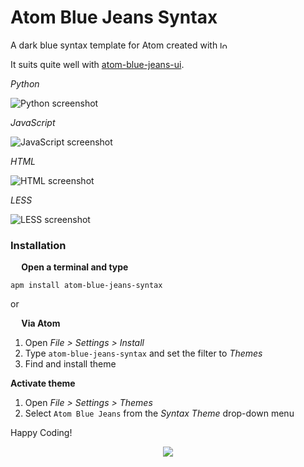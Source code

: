 # Atom Blue Jeans Syntax

A dark blue syntax template for Atom created with <img src="http://66.media.tumblr.com/avatar_e92a426a1826_128.png" alt="love" width="12" height="12"/>

It suits quite well with [atom-blue-jeans-ui](https://atom.io/themes/atom-blue-jeans-ui).

*Python*

![Python screenshot](https://i.imgsafe.org/3f3a42435b.png)

*JavaScript*

![JavaScript screenshot](https://i.imgsafe.org/3f39eeb333.png)

*HTML*

![HTML screenshot](https://i.imgsafe.org/3f39969941.png)

*LESS*

![LESS screenshot](https://i.imgsafe.org/3f3a0c6a5f.png)

### Installation
**<img src="https://atom.io/favicon.ico" width="14" height="14" /> Open a terminal and type**

```shell
apm install atom-blue-jeans-syntax
```

or

**<img src="https://atom.io/favicon.ico" width="14" height="14" /> Via Atom**  
  1. Open *File > Settings > Install*
  2. Type `atom-blue-jeans-syntax` and set the filter to *Themes*
  3. Find and install theme

**Activate theme**
  1. Open *File > Settings > Themes*
  2. Select `Atom Blue Jeans` from the *Syntax Theme* drop-down menu

Happy Coding!

<p align="center"><a href="https://github.com/mariosbraho/atom-blue-jeans-syntax/blob/master/LICENSE.md"><img src="https://img.shields.io/badge/License-MIT-blue.svg"/></a></p>

